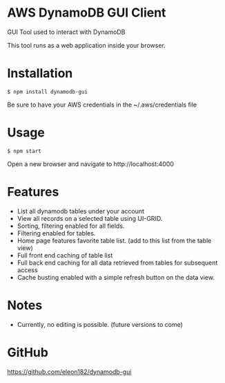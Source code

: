 # AWS DynamoDB GUI Client
GUI Tool used to interact with DynamoDB

This tool runs as a web application inside your browser.

# Installation
```
$ npm install dynamodb-gui
```
Be sure to have your AWS credentials in the ~/.aws/credentials file

# Usage
```
$ npm start
```
Open a new browser and navigate to http://localhost:4000

# Features
- List all dynamodb tables under your account
- View all records on a selected table using UI-GRID.
- Sorting, filtering enabled for all fields.
- Filtering enabled for tables.
- Home page features favorite table list. (add to this list from the table view)
- Full front end caching of table list
- Full back end caching for all data retrieved from tables for subsequent access
- Cache busting enabled with a simple refresh button on the data view.

# Notes
- Currently, no editing is possible. (future versions to come)

# GitHub
https://github.com/eleon182/dynamodb-gui

